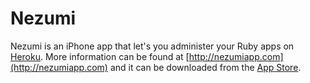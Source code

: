 Nezumi
======

Nezumi is an iPhone app that let's you administer your Ruby apps on [Heroku](http://heroku.com). More information can be found at [http://nezumiapp.com](http://nezumiapp.com) and it can be downloaded from the [App Store](http://itunes.com/apps/nezumi/).

